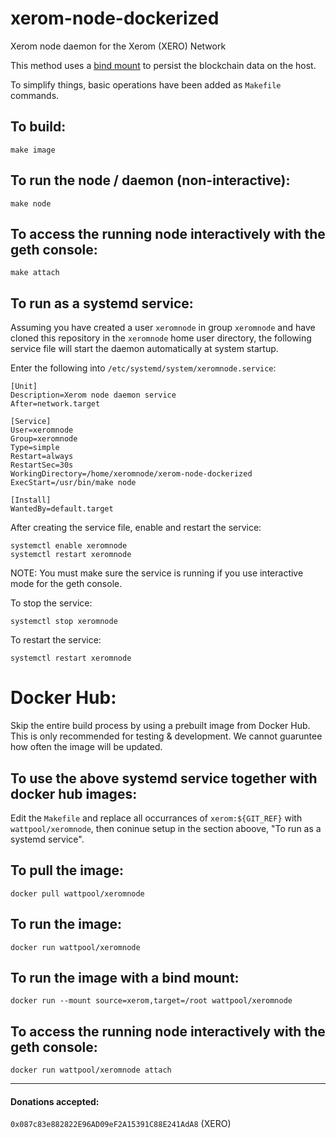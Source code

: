 # xerom-node-dockerized
Xerom node daemon for the Xerom (XERO) Network


This method uses a [bind mount](https://docs.docker.com/storage/bind-mounts) to persist the blockchain data on the host.

To simplify things, basic operations have been added as `Makefile` commands.


## To build:
```
make image
```

## To run the node / daemon (non-interactive):
```
make node
```

## To access the running node interactively with the geth console:
```
make attach
```

## To run as a systemd service:
Assuming you have created a user `xeromnode` in group `xeromnode` and have cloned this repository in the `xeromnode` home user directory,
the following service file will start the daemon automatically at system startup.

Enter the following into `/etc/systemd/system/xeromnode.service`:
```
[Unit]
Description=Xerom node daemon service
After=network.target

[Service]
User=xeromnode
Group=xeromnode
Type=simple
Restart=always
RestartSec=30s
WorkingDirectory=/home/xeromnode/xerom-node-dockerized
ExecStart=/usr/bin/make node

[Install]
WantedBy=default.target
```

After creating the service file, enable and restart the service:
```
systemctl enable xeromnode
systemctl restart xeromnode
```

NOTE: You must make sure the service is running if you use interactive mode for the geth console.

To stop the service:
```
systemctl stop xeromnode
```

To restart the service:
```
systemctl restart xeromnode
```


# Docker Hub:
Skip the entire build process by using a prebuilt image from Docker Hub.  This is only recommended for testing & development.  We cannot guaruntee how often the image will be updated.

## To use the above systemd service together with docker hub images:

Edit the `Makefile` and replace all occurrances of `xerom:${GIT_REF}` with `wattpool/xeromnode`, then coninue setup in the section aboove, "To run as a systemd service".

## To pull the image:
```
docker pull wattpool/xeromnode
```

## To run the image:
```
docker run wattpool/xeromnode
```

## To run the image with a bind mount:
```
docker run --mount source=xerom,target=/root wattpool/xeromnode
```

## To access the running node interactively with the geth console:
```
docker run wattpool/xeromnode attach
```

<hr>

#### Donations accepted:
`0x087c83e882822E96AD09eF2A15391C88E241AdA8` (XERO)
